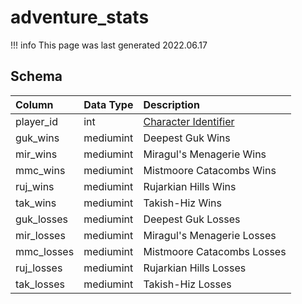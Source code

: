 # adventure_stats

!!! info
	This page was last generated 2022.06.17

## Schema

| Column | Data Type | Description |
| :--- | :--- | :--- |
| player_id | int | [Character Identifier](../../schema/characters/character_data.md) |
| guk_wins | mediumint | Deepest Guk Wins |
| mir_wins | mediumint | Miragul's Menagerie Wins |
| mmc_wins | mediumint | Mistmoore Catacombs Wins |
| ruj_wins | mediumint | Rujarkian Hills Wins |
| tak_wins | mediumint | Takish-Hiz Wins |
| guk_losses | mediumint | Deepest Guk Losses |
| mir_losses | mediumint | Miragul's Menagerie Losses |
| mmc_losses | mediumint | Mistmoore Catacombs Losses |
| ruj_losses | mediumint | Rujarkian Hills Losses |
| tak_losses | mediumint | Takish-Hiz Losses |

